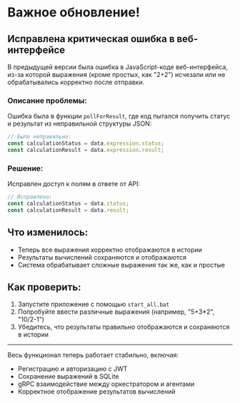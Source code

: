 # Важное обновление!

## Исправлена критическая ошибка в веб-интерфейсе

В предыдущей версии была ошибка в JavaScript-коде веб-интерфейса, из-за которой выражения (кроме простых, как "2+2") исчезали или не обрабатывались корректно после отправки.

### Описание проблемы:
Ошибка была в функции `pollForResult`, где код пытался получить статус и результат из неправильной структуры JSON:
```javascript
// Было неправильно:
const calculationStatus = data.expression.status;
const calculationResult = data.expression.result;
```

### Решение:
Исправлен доступ к полям в ответе от API:
```javascript
// Исправлено:
const calculationStatus = data.status;
const calculationResult = data.result;
```

## Что изменилось:
- Теперь все выражения корректно отображаются в истории
- Результаты вычислений сохраняются и отображаются
- Система обрабатывает сложные выражения так же, как и простые

## Как проверить:
1. Запустите приложение с помощью `start_all.bat`
2. Попробуйте ввести различные выражения (например, "5+3*2", "10/2-1")
3. Убедитесь, что результаты правильно отображаются и сохраняются в истории

---

Весь функционал теперь работает стабильно, включая:
- Регистрацию и авторизацию с JWT
- Сохранение выражений в SQLite
- gRPC взаимодействие между оркестратором и агентами
- Корректное отображение результатов вычислений
